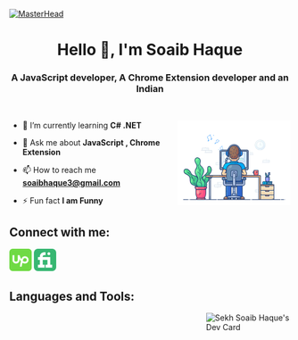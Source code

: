 [![MasterHead](./img/banner.gif)](https://github.com/SoaibHaque)
<h1 align="center">Hello 👋, I'm Soaib Haque</h1>
<h3 align="center">A JavaScript developer, A Chrome Extension developer and an Indian</h3>
<br>

<img align="right" width="40%" src="./img/coding.gif"></img>

- 🌱 I’m currently learning **C# .NET**

- 💬 Ask me about **JavaScript , Chrome Extension**

- 📫 How to reach me **soaibhaque3@gmail.com**

- ⚡ Fun fact **I am Funny**


<h2>Connect with me:</h2>

<a href="https://www.upwork.com/freelancers/~0121e346d19424d387" target="_blank"><img width="40px" src="./img/icon/upwork.svg"></a>
<img width="40px" src="./img/icon/fiverr.svg">

<h2>Languages and Tools:</h2>

<a href="https://app.daily.dev/soaibhaque"><img align="right" width="30%" src="https://api.daily.dev/devcards/c3786868db4349c0b53d0141b8409c24.png?r=4bl" width="400" alt="Sekh Soaib Haque's Dev Card"/></a>